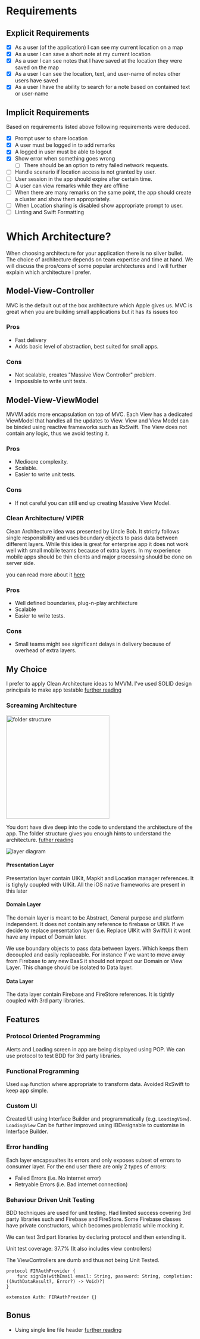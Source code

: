 # Requirements

## Explicit Requirements
- [x] As a user (of the application) I can see my current location on a map
- [x] As a user I can save a short note at my current location
- [x] As a user I can see notes that I have saved at the location they were saved on the map
- [x] As a user I can see the location, text, and user-name of notes other users have saved
- [x] As a user I have the ability to search for a note based on contained text or user-name

## Implicit Requirements
Based on requirements listed above following requirements were deduced.
- [x] Prompt user to share location
- [x] A user must be logged in to add remarks
- [x] A logged in user must be able to logout
- [x] Show error when something goes wrong
    - [ ] There should be an option to retry failed network requests.
- [ ] Handle scenario if location access is not granted by user.
- [ ] User session in the app should expire after certain time. 
- [ ] A user can view remarks while they are offline
- [ ] When there are many remarks on the same point, the app should create a cluster and show them appropriately. 
- [ ] When Location sharing is disabled show appropriate prompt to user. 
- [ ] Linting and Swift Formatting 
    
# Which Architecture?

When choosing architecture for your application there is no silver bullet. The choice of architecture depends on team expertise and time at hand. We will discuss the pros/cons of some popular architectures and I will further explain which architecture I prefer.

## Model-View-Controller 
MVC is the default out of the box architecture which Apple gives us. MVC is great when you are building small applications but it has its issues too

### Pros
- Fast delivery
- Adds basic level of abstraction, best suited for small apps.
### Cons
- Not scalable, creates "Massive View Controller" problem.
- Impossible to write unit tests.

## Model-View-ViewModel
MVVM adds more encapsulation on top of MVC. Each View has a dedicated ViewModel that handles all the updates to View. View and View Model can be binded using reactive frameworks such as RxSwift. The View does not contain any logic, thus we avoid testing it.

### Pros
- Mediocre complexity.
- Scalable.
- Easier to write unit tests. 
### Cons
- If not careful you can still end up creating Massive View Model.

### Clean Architecture/ VIPER
Clean Architecture idea was presented by Uncle Bob. It strictly follows single responsibility and uses boundary objects to pass data between different layers. While this idea is great for enterprise app it does not work well with small mobile teams because of extra layers. In my experience mobile apps should be thin clients and major processing should be done on server side.

you can read more about it [here](https://www.objc.io/issues/13-architecture/viper/)

### Pros
- Well defined boundaries, plug-n-play architecture
- Scalable
- Easier to write tests.

### Cons
- Small teams might see significant delays in delivery because of overhead of extra layers.

## My Choice
I prefer to apply Clean Architecture ideas to MVVM. I've used SOLID design principals to make app testable [further reading](https://blog.cleancoder.com/uncle-bob/2020/10/18/Solid-Relevance.html)

### Screaming Architecture
<img width="277" alt="folder structure" src="https://user-images.githubusercontent.com/400207/102848193-5186ac00-4468-11eb-8d64-f07631752b2c.png">

You dont have dive deep into the code to understand the architecture of the app. The folder structure gives you enough hints to understand the architecture. [futher reading](https://blog.cleancoder.com/uncle-bob/2011/09/30/Screaming-Architecture.html)

![layer diagram](https://user-images.githubusercontent.com/400207/102849601-97913f00-446b-11eb-823b-3c1ce535a861.png)

#### Presentation Layer
Presentation layer contain UIKit, Mapkit and Location manager references. It is tighyly coupled with UIKit. All the iOS native frameworks are present in this later

#### Domain Layer
The domain layer is meant to be Abstract, General purpose and platform independent. It does not contain any reference to firebase or UIKit. If we decide to replace presentation layer (i.e. Replace UIKit with SwiftUI) it wont have any impact of Domain later. 

We use boundary objects to pass data between layers. Which keeps them decoupled and easily replaceable. For instance If we want to move away from Firebase to any new BaaS it should not impact our Domain or View Layer. This change should be isolated to Data layer.

#### Data Layer
The data layer contain Firebase and FireStore references. It is tightly coupled with 3rd party libraries.

## Features
### Protocol Oriented Programming
Alerts and Loading screen in app are being displayed using POP. We can use protocol to test BDD for 3rd party libraries. 

### Functional Programming 
Used `map` function where appropriate to transform data. Avoided RxSwift to keep app simple. 

### Custom UI

Created UI using Interface Builder and programmatically (e.g. `LoadingView`). `LoadingView` Can be further improved using IBDesignable to customise in Interface Builder.

### Error handling
Each layer encapsualtes its errors and only exposes subset of errors to consumer layer. For the end user there are only 2 types of errors:
- Failed Errors (i.e. No internet error)
- Retryable Errors (i.e. Bad internet connection) 

### Behaviour Driven Unit Testing 
BDD techniques are used for unit testing. Had limited success covering 3rd party libraries such and Firebase and FireStore. Some Firebase classes have private constructors, which becomes problematic while mocking it.

We can test 3rd part libraries by declaring protocol and then extending it. 

Unit test coverage: 37.7% (It also includes view controllers)

The ViewControllers are dumb and thus not being Unit Tested. 
```
protocol FIRAuthProvider {
    func signIn(withEmail email: String, password: String, completion: ((AuthDataResult?, Error?) -> Void)?)
}

extension Auth: FIRAuthProvider {}
```
## Bonus
- Using single line file header [further reading](https://help.apple.com/xcode/mac/9.0/index.html?localePath=en.lproj#/dev91a7a31fc)
